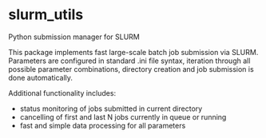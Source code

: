 # slurm_utils
Python submission manager for SLURM

This package implements fast large-scale batch job submission via SLURM. Parameters are configured in standard .ini file syntax,
iteration through all possible parameter combinations, directory creation and job submission is done automatically.

Additional functionality includes:
- status monitoring of jobs submitted in current directory
- cancelling of first and last N jobs currently in queue or running
- fast and simple data processing for all parameters
